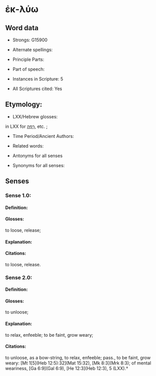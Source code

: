 # ἐκ-λύω 

<!-- Status: S2=NeedsEdits -->
<!-- Lexica used for edits:   -->

## Word data

* Strongs: G15900

* Alternate spellings:



* Principle Parts: 


* Part of speech: 


* Instances in Scripture: 5

* All Scriptures cited: Yes

## Etymology: 


* LXX/Hebrew glosses: 

in LXX for [רָפָה](//en-uhl/H7503), etc. ; 

* Time Period/Ancient Authors: 


* Related words: 

* Antonyms for all senses

* Synonyms for all senses: 


## Senses 


### Sense  1.0: 

#### Definition: 

#### Glosses: 

to loose, release; 

#### Explanation: 


#### Citations: 

to loose, release. 

### Sense  2.0: 

#### Definition: 

#### Glosses: 

to unloose; 

#### Explanation: 

to relax, enfeeble; 
to be faint, grow weary; 

#### Citations: 

to unloose, as a bow-string, to relax, enfeeble; pass., to be faint, grow weary: [Mt 1[5](Heb 12:5):32](Mat 15:32), [Mk 8:3](Mrk 8:3); of mental weariness, [Ga 6:9](Gal 6:9), [He 12:3](Heb 12:3), 5 (LXX).†

